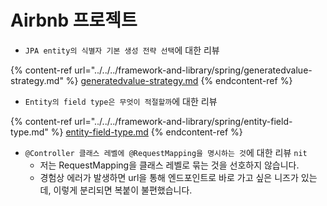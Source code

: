 # Airbnb 프로젝트

* `JPA entity의 식별자 기본 생성 전략 선택`에 대한 리뷰

{% content-ref url="../../../framework-and-library/spring/generatedvalue-strategy.md" %}
[generatedvalue-strategy.md](../../../framework-and-library/spring/generatedvalue-strategy.md)
{% endcontent-ref %}

* `Entity의 field type은 무엇이 적절할까`에 대한 리뷰

{% content-ref url="../../../framework-and-library/spring/entity-field-type.md" %}
[entity-field-type.md](../../../framework-and-library/spring/entity-field-type.md)
{% endcontent-ref %}

* `@Controller 클래스 레벨에 @RequestMapping을 명시하는 것`에 대한 리뷰 `nit`
  * 저는 RequestMapping을 클래스 레벨로 묶는 것을 선호하지 않습니다.
  * 경험상 에러가 발생하면 url을 통해 엔드포인트로 바로 가고 싶은 니즈가 있는데, 이렇게 분리되면 복붙이 불편했습니다.
